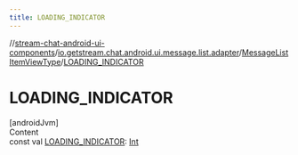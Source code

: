 ```yaml
---
title: LOADING_INDICATOR
---
```

//[stream-chat-android-ui-components](../../../index.md)/[io.getstream.chat.android.ui.message.list.adapter](../index.md)/[MessageListItemViewType](index.md)/[LOADING_INDICATOR](LOADING_INDICATOR.md)



# LOADING_INDICATOR  
[androidJvm]  
Content  
const val [LOADING_INDICATOR](LOADING_INDICATOR.md): [Int](https://kotlinlang.org/api/latest/jvm/stdlib/kotlin/-int/index.html)  



